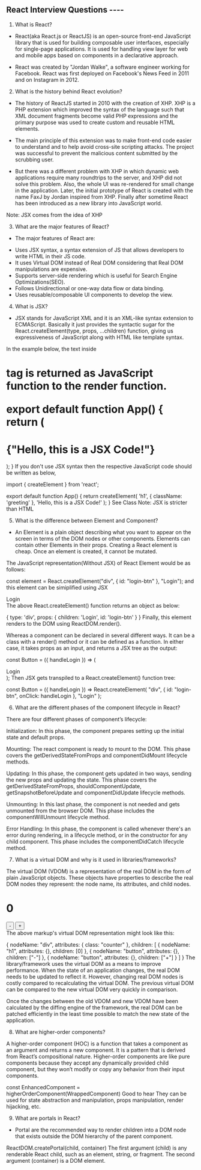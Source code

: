 ## React Interview Questions ----

1. What is React?

- React(aka React.js or ReactJS) is an open-source front-end JavaScript library that is used for building composable user interfaces, especially for single-page applications. It is used for handling view layer for web and mobile apps based on components in a declarative approach.

- React was created by "Jordan Walke", a software engineer working for Facebook. React was first deployed on Facebook's News Feed in 2011 and on Instagram in 2012.

2. What is the history behind React evolution?

- The history of ReactJS started in 2010 with the creation of XHP. XHP is a PHP extension which improved the syntax of the language such that XML document fragments become valid PHP expressions and the primary purpose was used to create custom and reusable HTML elements.

- The main principle of this extension was to make front-end code easier to understand and to help avoid cross-site scripting attacks. The project was successful to prevent the malicious content submitted by the scrubbing user.

- But there was a different problem with XHP in which dynamic web applications require many roundtrips to the server, and XHP did not solve this problem. Also, the whole UI was re-rendered for small change in the application. Later, the initial prototype of React is created with the name FaxJ by Jordan inspired from XHP. Finally after sometime React has been introduced as a new library into JavaScript world.

Note: JSX comes from the idea of XHP

3. What are the major features of React?

- The major features of React are:

* Uses JSX syntax, a syntax extension of JS that allows developers to write HTML in their JS code.
* It uses Virtual DOM instead of Real DOM considering that Real DOM manipulations are expensive.
* Supports server-side rendering which is useful for Search Engine Optimizations(SEO).
* Follows Unidirectional or one-way data flow or data binding.
* Uses reusable/composable UI components to develop the view.

4. What is JSX?

- JSX stands for JavaScript XML and it is an XML-like syntax extension to ECMAScript. Basically it just provides the syntactic sugar for the React.createElement(type, props, ...children) function, giving us expressiveness of JavaScript along with HTML like template syntax.

In the example below, the text inside <h1> tag is returned as JavaScript function to the render function.

export default function App() {
  return (
      <h1 className="greeting">{"Hello, this is a JSX Code!"}</h1>
  );
}
If you don't use JSX syntax then the respective JavaScript code should be written as below,

import { createElement } from 'react';

export default function App() {
  return createElement(
    'h1',
    { className: 'greeting' },
    'Hello, this is a JSX Code!'
  );
}
See Class
Note: JSX is stricter than HTML

5. What is the difference between Element and Component?

- An Element is a plain object describing what you want to appear on the screen in terms of the DOM nodes or other components. Elements can contain other Elements in their props. Creating a React element is cheap. Once an element is created, it cannot be mutated.

The JavaScript representation(Without JSX) of React Element would be as follows:

const element = React.createElement("div", { id: "login-btn" }, "Login");
and this element can be simiplified using JSX

  <div id="login-btn">Login</div>
The above React.createElement() function returns an object as below:

{
  type: 'div',
  props: {
    children: 'Login',
    id: 'login-btn'
  }
}
Finally, this element renders to the DOM using ReactDOM.render().

Whereas a component can be declared in several different ways. It can be a class with a render() method or it can be defined as a function. In either case, it takes props as an input, and returns a JSX tree as the output:

const Button = ({ handleLogin }) => (
  <div id={"login-btn"} onClick={handleLogin}>
    Login
  </div>
);
Then JSX gets transpiled to a React.createElement() function tree:

const Button = ({ handleLogin }) =>
  React.createElement(
    "div",
    { id: "login-btn", onClick: handleLogin },
    "Login"
  );

6. What are the different phases of the component lifecycle in React?

There are four different phases of component’s lifecycle:

Initialization: In this phase, the component prepares setting up the initial state and default props.

Mounting: The react component is ready to mount to the DOM. This phase covers the getDerivedStateFromProps and componentDidMount lifecycle methods.

Updating: In this phase, the component gets updated in two ways, sending the new props and updating the state. This phase covers the getDerivedStateFromProps, shouldComponentUpdate, getSnapshotBeforeUpdate and componentDidUpdate lifecycle methods.

Unmounting: In this last phase, the component is not needed and gets unmounted from the browser DOM. This phase includes the componentWillUnmount lifecycle method.

Error Handling: In this phase, the component is called whenever there's an error during rendering, in a lifecycle method, or in the constructor for any child component. This phase includes the componentDidCatch lifecycle method.

7. What is a virtual DOM and why is it used in libraries/frameworks?

The virtual DOM (VDOM) is a representation of the real DOM in the form of plain JavaScript objects. These objects have properties to describe the real DOM nodes they represent: the node name, its attributes, and child nodes.

<div class="counter">
  <h1>0</h1>
  <button>-</button>
  <button>+</button>
</div>
The above markup's virtual DOM representation might look like this:

{
  nodeName: "div",
  attributes: { class: "counter" },
  children: [
    {
      nodeName: "h1",
      attributes: {},
      children: [0]
    },
    {
      nodeName: "button",
      attributes: {},
      children: ["-"]
    },
    {
      nodeName: "button",
      attributes: {},
      children: ["+"]
    }
  ]
}
The library/framework uses the virtual DOM as a means to improve performance. When the state of an application changes, the real DOM needs to be updated to reflect it. However, changing real DOM nodes is costly compared to recalculating the virtual DOM. The previous virtual DOM can be compared to the new virtual DOM very quickly in comparison.

Once the changes between the old VDOM and new VDOM have been calculated by the diffing engine of the framework, the real DOM can be patched efficiently in the least time possible to match the new state of the application.

8. What are higher-order components?

A higher-order component (HOC) is a function that takes a component as an argument and returns a new component. It is a pattern that is derived from React’s compositional nature. Higher-order components are like pure components because they accept any dynamically provided child component, but they won’t modify or copy any behavior from their input components.

const EnhancedComponent = higherOrderComponent(WrappedComponent)
Good to hear
They can be used for state abstraction and manipulation, props manipulation, render hijacking, etc.

9. What are portals in React?

- Portal are the recommended way to render children into a DOM node that exists outside the DOM hierarchy of the parent component.

ReactDOM.createPortal(child, container)
The first argument (child) is any renderable React child, such as an element, string, or fragment. The second argument (container) is a DOM element.